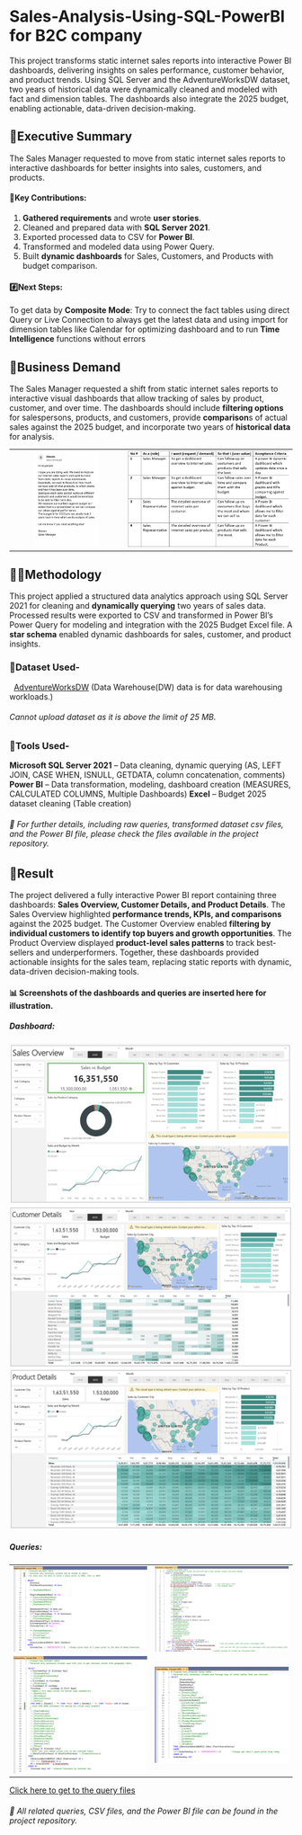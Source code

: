 # Sales-Analysis-Using-SQL-PowerBI for B2C company
This project transforms static internet sales reports into interactive Power BI dashboards, delivering insights on sales performance, customer behavior, and product trends. Using SQL Server and the AdventureWorksDW dataset, two years of historical data were dynamically cleaned and modeled with fact and dimension tables. The dashboards also integrate the 2025 budget, enabling actionable, data-driven decision-making.
## 🧾Executive Summary

The Sales Manager requested to move from static internet sales reports to interactive dashboards for better insights into sales, customers, and products.
#### 🔑Key Contributions:

1. **Gathered requirements** and wrote **user stories**.
2. Cleaned and prepared data with **SQL Server 2021**.
3. Exported processed data to CSV for **Power BI**.
4. Transformed and modeled data using Power Query.
5. Built **dynamic dashboards** for Sales, Customers, and Products with budget comparison.

#### #️⃣Next Steps: 
To get data by **Composite Mode**: Try to connect the fact tables using direct Query or Live Connection to always get the latest data and using import for dimension tables like Calendar for optimizing dashboard and to run **Time Intelligence** functions without errors



## 📄Business Demand

The Sales Manager requested a shift from static internet sales reports to interactive visual dashboards that allow tracking of sales by product, customer, and over time. The dashboards should include **filtering options** for salespersons, products, and customers, provide **comparison**s of actual sales against the 2025 budget, and incorporate two years of **historical data** for analysis.
<table align="center">
  <tr>
    <td align="center"><img src="./Images/Business_Request_Email.png" alt="Email From Manager" width="60%"/></td>
    <td align="center"><img src="./Images/User_Story.png" alt="User Story" width="100%"/></td>
  </tr>
</table>

## 🧑‍🏭Methodology

This project applied a structured data analytics approach using SQL Server 2021 for cleaning and **dynamically querying** two years of sales data. Processed results were exported to CSV and transformed in Power BI’s Power Query for modeling and integration with the 2025 Budget Excel file. A **star schema** enabled dynamic dashboards for sales, customer, and product insights.

### 💾Dataset Used-

&nbsp;  [AdventureWorksDW](https://github.com/Microsoft/sql-server-samples/releases/download/adventureworks/AdventureWorksDW2022.bak) (Data Warehouse(DW) data is for data warehousing workloads.)
###### Cannot upload dataset as it is above the limit of 25 MB.

### 🧰Tools Used-
**Microsoft SQL Server 2021** – Data cleaning, dynamic querying (AS, LEFT JOIN, CASE WHEN, ISNULL, GETDATA, column concatenation, comments)
**Power BI** – Data transformation, modeling, dashboard creation (MEASURES, CALCULATED COLUMNS, Multiple Dashboards)
**Excel** – Budget 2025 dataset cleaning (Table creation)

###### 📂 For further details, including raw queries, transformed dataset csv files, and the Power BI file, please check the files available in the project repository.

## 📜Result

The project delivered a fully interactive Power BI report containing three dashboards: **Sales Overview, Customer Details, and Product Details**. The Sales Overview highlighted **performance trends, KPIs, and comparisons** against the 2025 budget. The Customer Overview enabled **filtering by individual customers to identify top buyers and growth opportunities**. The Product Overview displayed **product-level sales patterns** to track best-sellers and underperformers. Together, these dashboards provided actionable insights for the sales team, replacing static reports with dynamic, data-driven decision-making tools.


#### 📊 Screenshots of the dashboards and queries are inserted here for illustration.
##### *Dashboard:*
![Sales Overview](./Images/Sales_Overview.png)
![Costumer Details](./Images/Costumer_Details.png)
![Product Details](./Images/Product_Details.png)

##### *Queries:*
<table align="center">
  <tr>
    <td align="center"><img src="./Images/Calendar_Query.png" alt="Calendar Query" width="400"/></td>
    <td align="center"><img src="./Images/Product_Query.png" alt="Product Query" width="400"/></td>
  </tr>
  <tr>
    <td align="center"><img src="./Images/Costumer_Query.png" alt="Customer Query" width="400"/></td>
    <td align="center"><img src="./Images/Sales_Query.png" alt="Sales Query" width="400"/></td>
  </tr>
</table>

[Click here to get to the query files](./SQL_Queries/)


###### 📂 All related queries, CSV files, and the Power BI file can be found in the project repository.
